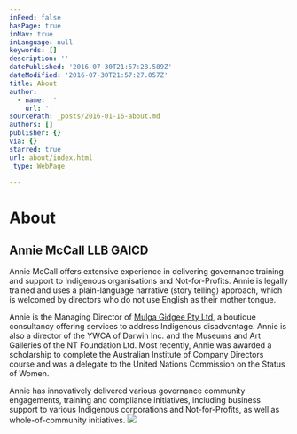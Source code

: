 ```yaml
---
inFeed: false
hasPage: true
inNav: true
inLanguage: null
keywords: []
description: ''
datePublished: '2016-07-30T21:57:28.589Z'
dateModified: '2016-07-30T21:57:27.057Z'
title: About
author:
  - name: ''
    url: ''
sourcePath: _posts/2016-01-16-about.md
authors: []
publisher: {}
via: {}
starred: true
url: about/index.html
_type: WebPage

---
```

# About

## Annie McCall LLB GAICD 

Annie McCall offers extensive experience in delivering governance training and support to Indigenous organisations and Not-for-Profits. Annie is legally trained and uses a plain-language narrative (story telling) approach, which is welcomed by directors who do not use English as their mother tongue. 

Annie is the Managing Director of [Mulga Gidgee Pty Ltd][0], a boutique consultancy offering services to address Indigenous disadvantage. Annie is also a director of the YWCA of Darwin Inc. and the Museums and Art Galleries of the NT Foundation Ltd. Most recently, Annie was awarded a scholarship to complete the Australian Institute of Company Directors course and was a delegate to the United Nations Commission on the Status of Women.

Annie has innovatively delivered various governance community engagements, training and compliance initiatives, including business support to various Indigenous corporations and Not-for-Profits, as well as whole-of-community initiatives.
![](https://s3-us-west-2.amazonaws.com/the-grid-img/p/df4a201291685d913582246eeb89801573625924.jpg)

[0]: http://www.mulgagidgee.com.au/